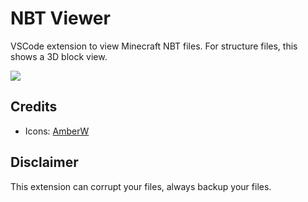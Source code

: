 # NBT Viewer
VSCode extension to view Minecraft NBT files. For structure files, this shows a 3D block view.

![](https://user-images.githubusercontent.com/17352009/104337363-b4aeb000-54f5-11eb-93a2-47ce2e3e4fea.png)

## Credits

* Icons: [AmberW](https://github.com/AmberWat)

## Disclaimer
This extension can corrupt your files, always backup your files.
